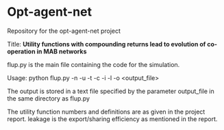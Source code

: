# Opt-agent-net
Repository for the opt-agent-net project

Title: **Utility functions with compounding returns lead to evolution of co-operation in MAB networks**

flup.py is the main file containing the code for the simulation. 

Usage: python flup.py -n <Grid size> -u <Utility Function> -t <number of tasks> -c <compCap> -i <insight> -l <leakage> -o <output_file>

The output is stored in a text file specified by the parameter output_file in the same directory as flup.py

The utility function numbers and definitions are as given in the project report.
leakage is the export/sharing efficiency as mentioned in the report.
